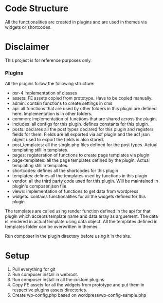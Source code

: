 # Code Structure
All the functionalities are created in plugins and are used in themes via widgets or shortcodes. 

# Disclaimer 
This project is for reference purposes only.

### Plugins
All the plugins follow the following structure:
- psr-4 implementation of classes
- assets: FE assets copied from prototype. Have to be copied manually.
- admin: contain functions to create settings in cms
- api: all functions that are used by other folders in this plugin are defined here. Implementation is in other folders.
- common: implementation of functions that are shared across the plugin. 
- includes: all configs for this plugin. defines constants for this plugin.
- posts: declares all the post types declared for this plugin and registers fields for them. Fields are all exported via acf plugin and the acf json object used to export the fields is also stored.
- post_templates: all the single.php files defined for the post types. Actual templating still in templates.
- pages: registeration of functions to create page templates via plugin
- page-templates: all the page templates defined by the plugin. Actual templating still in templates.
- shortcodes: defines all the shortcodes for this plugin
- templates: defines all the templates used by functions in this plugin
- vendor: all the third party code used for this plugin. Will be maintained in plugin's composer.json file.
- views: implementation of functions to get data from wordpress
- widgets: contains functionalities for all the widgets defined for this plugin
 
The templates are called using render function defined in the api for that plugin which accepts template name and data array as arguement. The data is rendered in actual template using data object. All the templates defined in templates folder can be overwritten in themes.

Run composer in the plugin directory before using it in the site.
# Setup
1. Pull everything for git
2. Run composer install in webroot.
3. Run composer install in all the custom plugins.
4. Copy FE assets for all the widgets from prototype and put them in respective plugins assets directories.
6. Create wp-config.php based on wordpress\wp-config-sample.php
